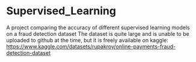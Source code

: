 # Supervised_Learning
A project comparing the accuracy of different supervised learning models on a fraud detection dataset
The dataset is quite large and is unable to be uploaded to github at the time, but it is freely available on kaggle:
https://www.kaggle.com/datasets/rupakroy/online-payments-fraud-detection-dataset

